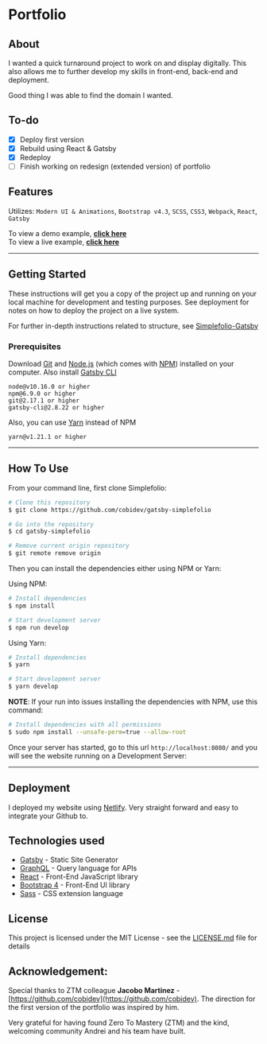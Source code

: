 # Portfolio

## About

I wanted a quick turnaround project to work on and display digitally. This also allows me to further develop my skills in front-end, back-end and deployment.

Good thing I was able to find the domain I wanted.

## To-do

- [x] Deploy first version
- [x] Rebuild using React & Gatsby
- [x] Redeploy
- [ ] Finish working on redesign (extended version) of portfolio

## Features

Utilizes: `Modern UI & Animations`, `Bootstrap v4.3`, `SCSS`, `CSS3`, `Webpack`, `React`, `Gatsby`

To view a demo example, **[click here](https://gatsby-simplefolio.netlify.com/)**\
To view a live example, **[click here](https://henrycabral.me)**

---

## Getting Started

These instructions will get you a copy of the project up and running on your local machine for development and testing purposes. See deployment for notes on how to deploy the project on a live system.

For further in-depth instructions related to structure, see [Simplefolio-Gatsby](https://github.com/cobidev/gatsby-simplefolio)

### Prerequisites

Download [Git](https://git-scm.com) and [Node.js](https://nodejs.org/en/download/) (which comes with [NPM](http://npmjs.com)) installed on your computer. Also install [Gatsby CLI](https://www.gatsbyjs.org/docs/quick-start/)

```
node@v10.16.0 or higher
npm@6.9.0 or higher
git@2.17.1 or higher
gatsby-cli@2.8.22 or higher
```

Also, you can use [Yarn](https://yarnpkg.com/) instead of NPM

```
yarn@v1.21.1 or higher
```

---

## How To Use

From your command line, first clone Simplefolio:

```bash
# Clone this repository
$ git clone https://github.com/cobidev/gatsby-simplefolio

# Go into the repository
$ cd gatsby-simplefolio

# Remove current origin repository
$ git remote remove origin
```

Then you can install the dependencies either using NPM or Yarn:

Using NPM:

```bash
# Install dependencies
$ npm install

# Start development server
$ npm run develop
```

Using Yarn:

```bash
# Install dependencies
$ yarn

# Start development server
$ yarn develop
```

**NOTE**:
If your run into issues installing the dependencies with NPM, use this command:

```bash
# Install dependencies with all permissions
$ sudo npm install --unsafe-perm=true --allow-root
```

Once your server has started, go to this url `http://localhost:8080/` and you will see the website running on a Development Server:

---

## Deployment

I deployed my website using [Netlify](https://netlify.com). Very straight forward and easy to integrate your Github to.

## Technologies used

- [Gatsby](https://www.gatsbyjs.org/) - Static Site Generator
- [GraphQL](https://graphql.org/) - Query language for APIs
- [React](https://es.reactjs.org/) - Front-End JavaScript library
- [Bootstrap 4](https://getbootstrap.com/docs/4.3/getting-started/introduction/) - Front-End UI library
- [Sass](https://sass-lang.com/documentation) - CSS extension language

## License

This project is licensed under the MIT License - see the [LICENSE.md](LICENSE.md) file for details

## Acknowledgement:

Special thanks to ZTM colleague **Jacobo Martinez** - [https://github.com/cobidev](https://github.com/cobidev). The direction for the first version of the portfolio was inspired by him.

Very grateful for having found Zero To Mastery (ZTM) and the kind, welcoming community Andrei and his team have built.
